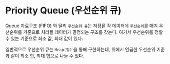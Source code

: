 # Priority Queue (우선순위 큐)
Queue 자료구조 (FIFO) 와 달리 `우선순위 큐`는 저장된 각 데이터에 `우선순위`를 매겨  우선순위를 기준으로 처리될 데이터가 결정되는 구조를 갖는다. 여기서 우선순위를 정할 수 있는 기준으로 최소 값, 최대 값이 있다.

일반적으로 우선순위 큐는 `Heap(힙)`  을 통해 구현하는데, 위에서 언급한 우선순위 기준과 같이 최소 힙, 최대 힙으로 나눌 수 있다. 
